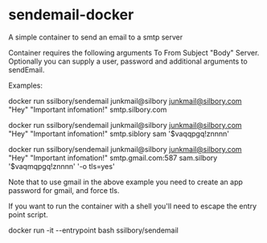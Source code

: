 # sendemail-docker
A simple container to send an email to a smtp server

Container requires the following arguments To From Subject "Body" Server.
Optionally you can supply a user, password and additional arguments to sendEmail.

Examples:

docker run ssilbory/sendemail junkmail@silbory junkmail@silbory.com "Hey" "Important infomation!" smtp.silbory.com

docker run ssilbory/sendemail junkmail@silbory junkmail@silbory.com "Hey" "Important infomation!" smtp.siblory sam '$vaqqpgq!znnnn'

docker run ssilbory/sendemail junkmail@silbory junkmail@silbory.com "Hey" "Important infomation!" smtp.gmail.com:587 sam.silbory '$vaqmqpgq!znnnn' '-o tls=yes'

Note that to use gmail in the above example you need to create an app password for gmail, and force tls.

If you want to run the container with a shell you'll need to escape the entry point script.

docker run -it --entrypoint bash ssilbory/sendemail

